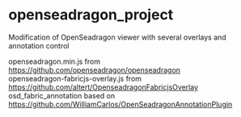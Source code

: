 # openseadragon_project
Modification of OpenSeadragon viewer with several overlays and annotation control 

openseadragon.min.js from https://github.com/openseadragon/openseadragon  
openseadragon-fabricjs-overlay.js from https://github.com/altert/OpenseadragonFabricjsOverlay  
osd_fabric_annotation based on https://github.com/WilliamCarlos/OpenSeadragonAnnotationPlugin
